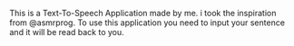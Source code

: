 This is a Text-To-Speech Application made by me. i took the inspiration from @asmrprog.
To use this application you need to input your sentence and it will be read back to you.
